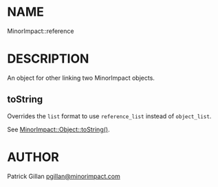 # NAME

MinorImpact::reference

# DESCRIPTION

An object for other linking two MinorImpact objects.

## toString

Overrides the `list` format to use `reference_list` instead of
`object_list`.

See [MinorImpact::Object::toString()](./MinorImpact_Object.md#tostring).

# AUTHOR

Patrick Gillan <pgillan@minorimpact.com>
